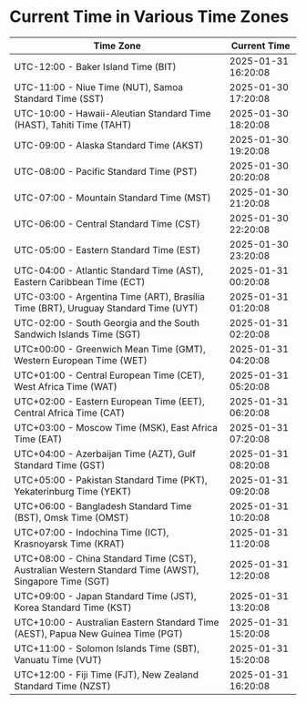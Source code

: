 # Current Time in Various Time Zones

| Time Zone | Current Time |
|-----------|--------------|
| UTC-12:00 - Baker Island Time (BIT) | 2025-01-31 16:20:08 |
| UTC-11:00 - Niue Time (NUT), Samoa Standard Time (SST) | 2025-01-30 17:20:08 |
| UTC-10:00 - Hawaii-Aleutian Standard Time (HAST), Tahiti Time (TAHT) | 2025-01-30 18:20:08 |
| UTC-09:00 - Alaska Standard Time (AKST) | 2025-01-30 19:20:08 |
| UTC-08:00 - Pacific Standard Time (PST) | 2025-01-30 20:20:08 |
| UTC-07:00 - Mountain Standard Time (MST) | 2025-01-30 21:20:08 |
| UTC-06:00 - Central Standard Time (CST) | 2025-01-30 22:20:08 |
| UTC-05:00 - Eastern Standard Time (EST) | 2025-01-30 23:20:08 |
| UTC-04:00 - Atlantic Standard Time (AST), Eastern Caribbean Time (ECT) | 2025-01-31 00:20:08 |
| UTC-03:00 - Argentina Time (ART), Brasília Time (BRT), Uruguay Standard Time (UYT) | 2025-01-31 01:20:08 |
| UTC-02:00 - South Georgia and the South Sandwich Islands Time (SGT) | 2025-01-31 02:20:08 |
| UTC±00:00 - Greenwich Mean Time (GMT), Western European Time (WET) | 2025-01-31 04:20:08 |
| UTC+01:00 - Central European Time (CET), West Africa Time (WAT) | 2025-01-31 05:20:08 |
| UTC+02:00 - Eastern European Time (EET), Central Africa Time (CAT) | 2025-01-31 06:20:08 |
| UTC+03:00 - Moscow Time (MSK), East Africa Time (EAT) | 2025-01-31 07:20:08 |
| UTC+04:00 - Azerbaijan Time (AZT), Gulf Standard Time (GST) | 2025-01-31 08:20:08 |
| UTC+05:00 - Pakistan Standard Time (PKT), Yekaterinburg Time (YEKT) | 2025-01-31 09:20:08 |
| UTC+06:00 - Bangladesh Standard Time (BST), Omsk Time (OMST) | 2025-01-31 10:20:08 |
| UTC+07:00 - Indochina Time (ICT), Krasnoyarsk Time (KRAT) | 2025-01-31 11:20:08 |
| UTC+08:00 - China Standard Time (CST), Australian Western Standard Time (AWST), Singapore Time (SGT) | 2025-01-31 12:20:08 |
| UTC+09:00 - Japan Standard Time (JST), Korea Standard Time (KST) | 2025-01-31 13:20:08 |
| UTC+10:00 - Australian Eastern Standard Time (AEST), Papua New Guinea Time (PGT) | 2025-01-31 15:20:08 |
| UTC+11:00 - Solomon Islands Time (SBT), Vanuatu Time (VUT) | 2025-01-31 15:20:08 |
| UTC+12:00 - Fiji Time (FJT), New Zealand Standard Time (NZST) | 2025-01-31 16:20:08 |
